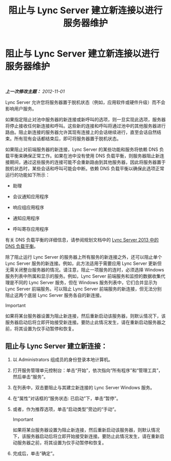 ﻿---
title: 阻止与 Lync Server 建立新连接以进行服务器维护
TOCTitle: 阻止与 Lync Server 建立新连接以进行服务器维护
ms:assetid: 22b27adf-a590-43bd-9306-a5789ae108d7
ms:mtpsurl: https://technet.microsoft.com/zh-cn/library/Gg520964(v=OCS.15)
ms:contentKeyID: 49312245
ms.date: 05/19/2016
mtps_version: v=OCS.15
ms.translationtype: HT
---

# 阻止与 Lync Server 建立新连接以进行服务器维护

 

_**上一次修改主题：** 2012-11-01_

Lync Server 允许您将服务器置于脱机状态（例如，应用软件或硬件升级）而不会影响用户服务。

如果指定阻止对池中服务器的新连接或新呼叫的选项，则一旦实现此选项，服务器将停止接收任何新连接和呼叫。这些新的连接和呼叫将通过池中的其他服务器进行路由。阻止新连接的服务器允许其现有连接上的会话继续进行，直至会话自然结束。所有现有会话都结束后，即可将服务器置于脱机状态。

如果阻止对前端服务器的新连接，Lync Server 的某些功能和服务将依赖 DNS 负载平衡来确保正常工作。如果在池中没有使用 DNS 负载平衡，则服务器阻止新连接期间，通过这些服务的连接可能不会重新路由到其他服务器，因此将服务器置于脱机状态时，某些会话和呼叫可能会中断。依赖 DNS 负载平衡以确保此选项正常运行的功能如下所示：

  - 助理

  - 会议通知应用程序

  - 响应组应用程序

  - 通知应用程序

  - 呼叫寄存应用程序

有关 DNS 负载平衡的详细信息，请参阅规划文档中的 [Lync Server 2013 中的 DNS 负载平衡](lync-server-2013-dns-load-balancing.md)。

除了阻止运行 Lync Server 的服务器上所有服务的新连接之外，还可以阻止单个 Lync Server 服务的新连接。例如，此方法适用于需要应用 Lync Server 更新但无需关闭整台服务器的情况。请注意，阻止一项服务的连时，必须选择 Windows 服务列表中所属和显示的服务。例如，Lync Server 前端服务和监控的数据收集代理是不同的 Lync Server 服务，但在 Windows 服务列表中，它们合并显示为 Lync Server 前端服务。可以阻止 Lync Server 前端服务的新连接，但无法分别阻止这两个底层 Lync Server 服务各自的新连接。

> [!IMPORTANT]
> 如果将某台服务器设置为阻止新连接，然后重新启动该服务器，则默认情况下，该服务器启动后将立即开始接受新连接。要防止此情况发生，请在重新启动服务器之前，将其设置为仅手动暂停和恢复。


## 阻止与 Lync Server 建立新连接：

1.  以 Administrators 组成员的身份登录本地计算机。

2.  打开服务管理单元控制台：单击“开始”，依次指向“所有程序”和“管理工具”，然后单击“服务”。

3.  在列表中，双击要阻止与其建立新连接的 Lync Server Windows 服务。

4.  在“属性”对话框的“服务状态: 已启动”下，单击“暂停”。

5.  或者，作为推荐选项，单击“启动类型”旁边的“手动”。
    
    > [!IMPORTANT]
    > 如果将某台服务器设置为阻止新连接，然后重新启动该服务器，则默认情况下，该服务器启动后将立即开始接受新连接。要防止此情况发生，请在重新启动服务器之前，将其设置为仅手动暂停和恢复。


6.  完成后，单击“确定”。


